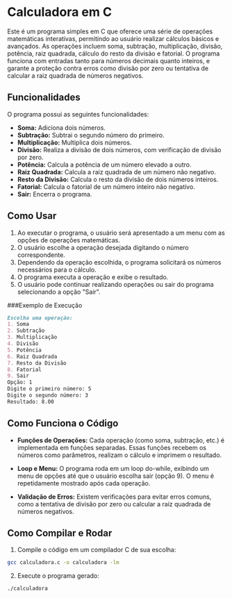 # Calculadora em C
Este é um programa simples em C que oferece uma série de operações matemáticas interativas, permitindo ao usuário realizar cálculos básicos e avançados. As operações incluem soma, subtração, multiplicação, divisão, potência, raiz quadrada, cálculo do resto da divisão e fatorial. O programa funciona com entradas tanto para números decimais quanto inteiros, e garante a proteção contra erros como divisão por zero ou tentativa de calcular a raiz quadrada de números negativos.

## Funcionalidades
O programa possui as seguintes funcionalidades:

- **Soma:** Adiciona dois números.
- **Subtração:** Subtrai o segundo número do primeiro.
- **Multiplicação:** Multiplica dois números.
- **Divisão:** Realiza a divisão de dois números, com verificação de divisão por zero.
- **Potência:** Calcula a potência de um número elevado a outro.
- **Raiz Quadrada:** Calcula a raiz quadrada de um número não negativo.
- **Resto da Divisão:** Calcula o resto da divisão de dois números inteiros.
- **Fatorial:** Calcula o fatorial de um número inteiro não negativo.
- **Sair:** Encerra o programa.

## Como Usar
1. Ao executar o programa, o usuário será apresentado a um menu com as opções de operações matemáticas.
2. O usuário escolhe a operação desejada digitando o número correspondente.
3. Dependendo da operação escolhida, o programa solicitará os números necessários para o cálculo.
4. O programa executa a operação e exibe o resultado.
5. O usuário pode continuar realizando operações ou sair do programa selecionando a opção "Sair".
 
###Exemplo de Execução
```markdown
Escolha uma operação:
1. Soma
2. Subtração
3. Multiplicação
4. Divisão
5. Potência
6. Raiz Quadrada
7. Resto da Divisão
8. Fatorial
9. Sair
Opção: 1
Digite o primeiro número: 5
Digite o segundo número: 3
Resultado: 8.00
```

## Como Funciona o Código
- **Funções de Operações:** Cada operação (como soma, subtração, etc.) é implementada em funções separadas. Essas funções recebem os números como parâmetros, realizam o cálculo e imprimem o resultado.

- **Loop e Menu:** O programa roda em um loop do-while, exibindo um menu de opções até que o usuário escolha sair (opção 9). O menu é repetidamente mostrado após cada operação.

- **Validação de Erros:** Existem verificações para evitar erros comuns, como a tentativa de divisão por zero ou calcular a raiz quadrada de números negativos.

## Como Compilar e Rodar
1. Compile o código em um compilador C de sua escolha:
```bash
gcc calculadora.c -o calculadora -lm
```
2. Execute o programa gerado:
```back
./calculadora
```
